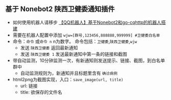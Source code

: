 ## 基于 Nonebot2 陕西卫健委通知插件

- 如何使用机器人请移步 [【QQ机器人】基于Nonebot2和go-cqhttp的机器人搭建](https://yzyyz.top/archives/nb2.html)
- 需要在机器人配置中添加 `wjw=[群号,123456,888888,999999] #卫健委白名单`
- 命令：`命令` 或`命令 n`  n为数字。 命令包括：`卫健委`,`陕西卫健委`,`wjw`
  - 发送 `陕西卫健委` 返回最新通知
  - 发送 `陕西卫健委 1`  发送最新通知中第一条的链接和截图
- 带自动监测，10分钟监测一次，有新通知则发送提示、链接、截图，到白名单群中
  - 自动监测规则为，新通知并且标题里含有 `确诊病例`
- html2png为截图实现，入口：`save_image(url, title)`  
  - url: 链接
  - title: 欲保存的文件名